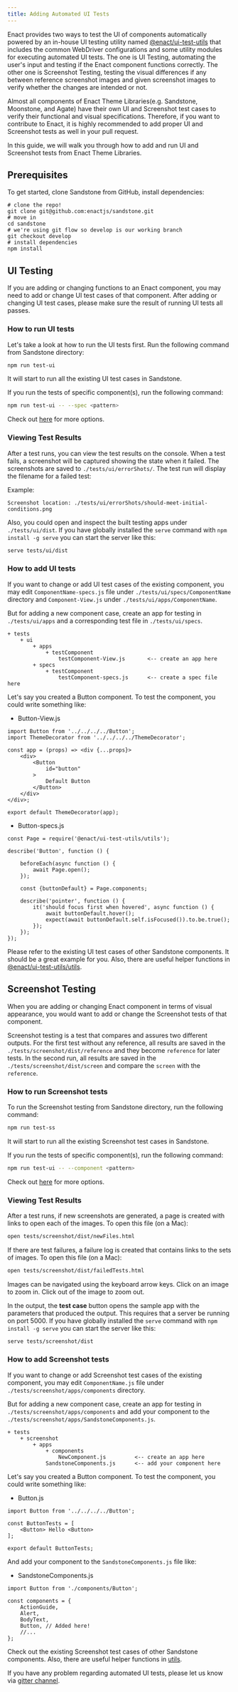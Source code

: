 ```yaml
---
title: Adding Automated UI Tests
---
```


Enact provides two ways to test the UI of components automatically powered by an in-house UI testing utility named [@enact/ui-test-utils](https://github.com/enactjs/ui-test-utils) that includes the common WebDriver configurations and some utility modules for executing automated UI tests.
The one is UI Testing, automating the user's input and testing if the Enact component functions correctly.
The other one is Screenshot Testing, testing the visual differences if any between reference screenshot images and given screenshot images  to verify whether the changes are intended or not.

Almost all components of Enact Theme Libraries(e.g. Sandstone, Moonstone, and Agate) have their own UI and Screenshot test cases to verify their functional and visual specifications.
Therefore, if you want to contribute to Enact, it is highly recommended to add proper UI and Screenshot tests as well in your pull request.

In this guide, we will walk you through how to add and run UI and Screenshot tests from Enact Theme Libraries.

## Prerequisites

To get started, clone Sandstone from GitHub, install dependencies:

```shell
# clone the repo!
git clone git@github.com:enactjs/sandstone.git
# move in
cd sandstone
# we're using git flow so develop is our working branch
git checkout develop
# install dependencies
npm install
```

## UI Testing

If you are adding or changing functions to an Enact component, you may need to add or change UI test cases of that component.
After adding or changing UI test cases, please make sure the result of running UI tests all passes.

### How to run UI tests

Let's take a look at how to run the UI tests first.
Run the following command from Sandstone directory:

```bash
npm run test-ui
```

It will start to run all the existing UI test cases in Sandstone.

If you run the tests of specific component(s), run the following command:

```bash
npm run test-ui -- --spec <pattern>
```

Check out [here](https://github.com/enactjs/ui-test-utils/blob/master/README.md#filtering-tests) for more options.

### Viewing Test Results

After a test runs, you can view the test results on the console. When a test fails, a screenshot will be captured showing the state when it failed. The screenshots are saved to `./tests/ui/errorShots/`. The test run will display the filename for a failed test:

Example:

```none
Screenshot location: ./tests/ui/errorShots/should-meet-initial-conditions.png
```

Also, you could open and inspect the built testing apps under `./tests/ui/dist`. If you have globally installed the `serve` command with `npm install -g serve` you can start the server like this:

```bash
serve tests/ui/dist
```

### How to add UI tests

If you want to change or add UI test cases of the existing component, you may edit `ComponentName-specs.js` file under `./tests/ui/specs/ComponentName` directory and `Component-View.js` under `./tests/ui/apps/ComponentName`.

But for adding a new component case, create an app for testing in `./tests/ui/apps` and a corresponding test file in `./tests/ui/specs`.

    + tests
        + ui
            + apps
                + testComponent
                    testComponent-View.js		<-- create an app here
            + specs
                + testComponent
                    testComponent-specs.js		<-- create a spec file here

Let's say you created a Button component. To test the component, you could write something like:

* Button-View.js

```JS
import Button from '../../../../Button';
import ThemeDecorator from '../../../../ThemeDecorator';

const app = (props) => <div {...props}>
	<div>
		<Button
			id="button"
		>
			Default Button
		</Button>
	</div>
</div>;

export default ThemeDecorator(app);
```

* Button-specs.js

```JS
const Page = require('@enact/ui-test-utils/utils');

describe('Button', function () {

	beforeEach(async function () {
		await Page.open();
	});
    
    const {buttonDefault} = Page.components;

	describe('pointer', function () {
		it('should focus first when hovered', async function () {
			await buttonDefault.hover();
			expect(await buttonDefault.self.isFocused()).to.be.true();
		});
	});
});
```

Please refer to the existing UI test cases of other Sandstone components. It should be a great example for you. Also, there are useful helper functions in [@enact/ui-test-utils/utils](https://github.com/enactjs/ui-test-utils/tree/master/utils).

## Screenshot Testing

When you are adding or changing Enact component in terms of visual appearance, you would want to add or change the Screenshot tests of that component.

Screenshot testing is a test that compares and assures two different outputs. For the first test without any reference, all results are saved in the `./tests/screenshot/dist/reference` and they become `reference` for later tests. In the second run, all results are saved in the `./tests/screenshot/dist/screen` and compare the `screen` with the `reference`.

### How to run Screenshot tests

To run the Screenshot testing from Sandstone directory, run the following command:

```bash
npm run test-ss
```

It will start to run all the existing Screenshot test cases in Sandstone.

If you run the tests of specific component(s), run the following command:

```bash
npm run test-ui -- --component <pattern>
```

Check out [here](https://github.com/enactjs/ui-test-utils/blob/master/README.md#filtering-screenshot-by-component) for more options.

### Viewing Test Results

After a test runs, if new screenshots are generated, a page is created with links to open each of the images. To open this file (on a Mac):

```bash
open tests/screenshot/dist/newFiles.html
```

If there are test failures, a failure log is created that contains links to the sets of images. To open this file (on a Mac):

```bash
open tests/screenshot/dist/failedTests.html
```

Images can be navigated using the keyboard arrow keys. Click on an image to zoom in.  Click out of the image to zoom out.

In the output, the **test case** button opens the sample app with the parameters that produced the output. This requires that a server be running on port 5000. If you have globally installed the `serve` command with `npm install -g serve` you can start the server like this:

```bash
serve tests/screenshot/dist
```

### How to add Screenshot tests

If you want to change or add Screenshot test cases of the existing component, you may edit `ComponentName.js` file under `./tests/screenshot/apps/components` directory.

But for adding a new component case, create an app for testing in `./tests/screenshot/apps/components` and add your component to the `./tests/screenshot/apps/SandstoneComponents.js`.

    + tests
        + screenshot
            + apps
                + components
                    NewComponent.js		    <-- create an app here
                SandstoneComponents.js		<-- add your component here

Let's say you created a Button component. To test the component, you could write something like:

* Button.js

```JS
import Button from '../../../../Button';

const ButtonTests = [
	<Button> Hello <Button>
];

export default ButtonTests;
```

And add your component to the `SandstoneComponents.js` file like:

* SandstoneComponents.js

```JS
import Button from './components/Button';

const components = {
	ActionGuide,
	Alert,
	BodyText,
	Button, // Added here!
	//...
};
```
Check out the existing Screenshot test cases of other Sandstone components. Also, there are useful helper functions in [utils](https://github.com/enactjs/sandstone/blob/master/tests/screenshot/apps/components/utils.js).


If you have any problem regarding automated UI tests, please let us know via [gitter channel](https://gitter.im/EnactJS/Lobby/~chat#share).
